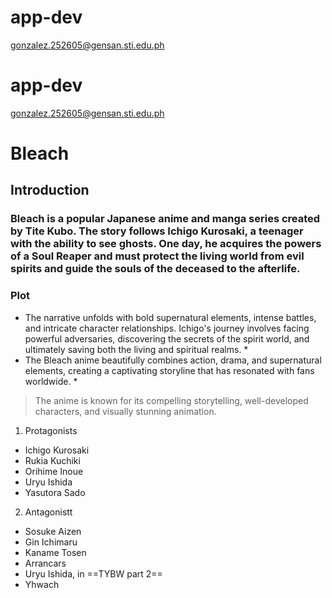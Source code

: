 # app-dev
gonzalez.252605@gensan.sti.edu.ph
# app-dev
gonzalez.252605@gensan.sti.edu.ph
# Bleach
## Introduction
### Bleach is a popular Japanese anime and manga series created by Tite Kubo. The story follows Ichigo Kurosaki, a teenager with the ability to see ghosts. One day, he acquires the powers of a Soul Reaper and must protect the living world from evil spirits and guide the souls of the deceased to the afterlife.
### Plot
* The narrative unfolds with bold supernatural elements, intense battles, and intricate character relationships. Ichigo's journey involves facing powerful adversaries, discovering the secrets of the spirit world, and ultimately saving both the living and spiritual realms. *
* The Bleach anime beautifully combines action, drama, and supernatural elements, creating a captivating storyline that has resonated with fans worldwide. *
> The anime is known for its compelling storytelling, well-developed characters, and visually stunning animation.
1. Protagonists
- Ichigo Kurosaki
- Rukia Kuchiki
- Orihime Inoue
- Uryu Ishida
- Yasutora Sado
2. Antagonistt
- Sosuke Aizen
- Gin Ichimaru
- Kaname Tosen
- Arrancars
- Uryu Ishida, in ==TYBW part 2==
- Yhwach
